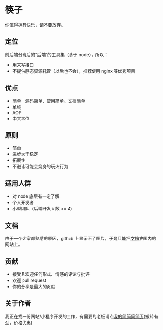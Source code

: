 # 筷子
你值得拥有快乐，请不要放弃。

## 定位
前后端分离后的“后端”的工具集（基于 node），所以：
+ 用来写接口
+ 不提供静态资源托管（以后也不会），推荐使用 nginx 等优秀项目

## 优点
+ 简单：源码简单、使用简单、文档简单
+ 单纯
+ AOP
+ 中文本位

## 原则
+ 简单
+ 进步大于稳定
+ 拓展性
+ 不避讳可能会烧身的玩火行为

## 适用人群
+ 对 node 底层有一定了解
+ 个人开发者
+ 小型团队（后端开发人数 <= 4）

## 文档
由于一个大家都熟悉的原因，github 上显示不了图片，于是只能把[文档](https://www.yuque.com/guanyu-ftnpp/ggaspz)放国内的网站上。

## 贡献
+ 接受且欢迎任何形式、情感的评论与批评
+ 欢迎 pull request
+ 你的分享是最大的贡献

## 关于作者
我正在找一份网站/小程序开发的工作，有需要的老板请点[我的简简简简历](https://dagaiguanyu.github.io/Resume/dist/)(搬砖有劲，价格优惠)